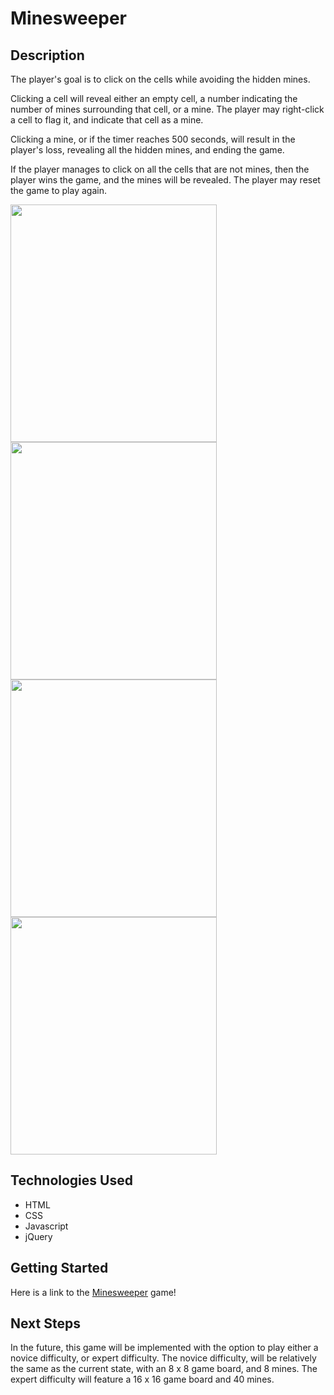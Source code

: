 # Minesweeper

## Description
<p>The player's goal is to click on the cells while avoiding the hidden mines.</p>

<p>Clicking a cell will reveal either an empty cell, a number indicating the number of mines surrounding that cell, or a mine. The player may right-click a cell to flag it, and indicate that cell as a mine.</p>

<p>Clicking a mine, or if the timer reaches 500 seconds, will result in the player's loss, revealing all the hidden mines, and ending the game.</p>

<p>If the player manages to click on all the cells that are not mines, then the player wins the game, and the mines will be revealed. The player may reset the game to play again.</p>


<img src='https://i.imgur.com/3fFhT9i.png' width='330px' height='380px' display='inline-block'>

<img src='https://i.imgur.com/njzfKya.png' width='330px' height='380px' display='inline-block'>

<img src='https://i.imgur.com/lU1wSLO.png' width='330px' height='380px' display='inline-block'>

<img src='https://i.imgur.com/fPXTtFX.png' width='330px' height='380px' display='inline-block'>

## Technologies Used

- HTML
- CSS
- Javascript
- jQuery


## Getting Started

Here is a link to the [Minesweeper](https://vtran95.github.io/minesweeper/) game!


## Next Steps

In the future, this game will be implemented with the option to play either a novice difficulty, or expert difficulty. The novice difficulty, will be relatively the same as the current state, with an 8 x 8 game board, and 8 mines. The expert difficulty will feature a 16 x 16 game board and 40 mines.